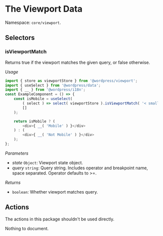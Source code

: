# The Viewport Data

Namespace: `core/viewport`.

## Selectors

<!-- START TOKEN(Autogenerated selectors|../../../packages/viewport/src/store/selectors.js) -->

### isViewportMatch

Returns true if the viewport matches the given query, or false otherwise.

_Usage_

```js
import { store as viewportStore } from '@wordpress/viewport';
import { useSelect } from '@wordpress/data';
import { __ } from '@wordpress/i18n';
const ExampleComponent = () => {
	const isMobile = useSelect(
		( select ) => select( viewportStore ).isViewportMatch( '< small' ),
		[]
	);

	return isMobile ? (
		<div>{ __( 'Mobile' ) }</div>
	) : (
		<div>{ __( 'Not Mobile' ) }</div>
	);
};
```

_Parameters_

-   _state_ `Object`: Viewport state object.
-   _query_ `string`: Query string. Includes operator and breakpoint name, space separated. Operator defaults to >=.

_Returns_

-   `boolean`: Whether viewport matches query.

<!-- END TOKEN(Autogenerated selectors|../../../packages/viewport/src/store/selectors.js) -->

## Actions

The actions in this package shouldn't be used directly.

<!-- START TOKEN(Autogenerated actions|../../../packages/viewport/src/store/actions.js) -->

Nothing to document.

<!-- END TOKEN(Autogenerated actions|../../../packages/viewport/src/store/actions.js) -->

